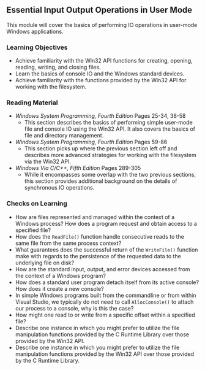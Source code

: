 ## Essential Input Output Operations in User Mode

This module will cover the basics of performing IO operations in user-mode Windows applications.

### Learning Objectives

- Achieve familiarity with the Win32 API functions for creating, opening, reading, writing, and closing files.
- Learn the basics of console IO and the Windows standard devices.
- Achieve familiarity with the functions provided by the Win32 API for working with the filesystem. 

### Reading Material

- _Windows System Programming, Fourth Edition_ Pages 25-34, 38-58
    - This section describes the basics of performing simple user-mode file and console IO using the Win32 API. It also covers the basics of file and directory management.
- _Windows System Programming, Fourth Edition_ Pages 59-86
    - This section picks up where the previous section left off and describes more advanced strategies for working with the filesystem via the Win32 API.
- _Windows Via C/C++, Fifth Edition_ Pages 289-305
    - While it encompasses some overlap with the two previous sections, this section provides additional background on the details of synchronous IO operations.

### Checks on Learning

- How are files represented and managed within the context of a Windows process? How does a program request and obtain access to a specified file?
- How does the `ReadFile()` function handle consecutive reads to the same file from the same process context?
- What guarantees does the successful return of the `WriteFile()` function make with regards to the persistence of the requested data to the underlying file on disk? 
- How are the standard input, output, and error devices accessed from the context of a Windows program? 
- How does a standard user program detach itself from its active console? How does it create a new console?
- In simple Windows programs built from the commandline or from within Visual Studio, we typically do not need to call `AllocConsole()` to attach our process to a console, why is this the case?
- How might one read to or write from a specific offset within a specified file?
- Describe one instance in which you might prefer to utilize the file manipulation functions provided by the C Runtime Library over those provided by the Win32 API.
- Describe one instance in which you might prefer to utilize the file manipulation functions provided by the Win32 API over those provided by the C Runtime Library.